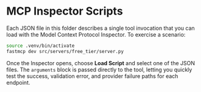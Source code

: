 # MCP Inspector Scripts

Each JSON file in this folder describes a single tool invocation that you can load
with the Model Context Protocol Inspector. To exercise a scenario:

```bash
source .venv/bin/activate
fastmcp dev src/servers/free_tier/server.py
```

Once the Inspector opens, choose **Load Script** and select one of the JSON files.
The `arguments` block is passed directly to the tool, letting you quickly test the
success, validation error, and provider failure paths for each endpoint.

